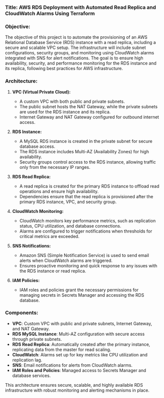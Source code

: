### Title: **AWS RDS Deployment with Automated Read Replica and CloudWatch Alarms Using Terraform**

### Objective:
The objective of this project is to automate the provisioning of an AWS Relational Database Service (RDS) instance with a read replica, including a secure and scalable VPC setup. The infrastructure will include subnet configurations, security groups, and monitoring using CloudWatch alarms integrated with SNS for alert notifications. The goal is to ensure high availability, security, and performance monitoring for the RDS instance and its replica, following best practices for AWS infrastructure.

### Architecture:
1. **VPC (Virtual Private Cloud):**
   - A custom VPC with both public and private subnets.
   - The public subnet hosts the NAT Gateway, while the private subnets are used for the RDS instance and its replica.
   - Internet Gateway and NAT Gateway configured for outbound internet access.

2. **RDS Instance:**
   - A MySQL RDS instance is created in the private subnet for secure database access.
   - The RDS instance includes Multi-AZ (Availability Zones) for high availability.
   - Security groups control access to the RDS instance, allowing traffic only from the necessary IP ranges.

3. **RDS Read Replica:**
   - A read replica is created for the primary RDS instance to offload read operations and ensure high availability.
   - Dependencies ensure that the read replica is provisioned after the primary RDS instance, VPC, and security group.

4. **CloudWatch Monitoring:**
   - CloudWatch monitors key performance metrics, such as replication status, CPU utilization, and database connections.
   - Alarms are configured to trigger notifications when thresholds for critical metrics are exceeded.

5. **SNS Notifications:**
   - Amazon SNS (Simple Notification Service) is used to send email alerts when CloudWatch alarms are triggered.
   - Ensures proactive monitoring and quick response to any issues with the RDS instance or read replica.

6. **IAM Policies:**
   - IAM roles and policies grant the necessary permissions for managing secrets in Secrets Manager and accessing the RDS database.

### Components:
- **VPC**: Custom VPC with public and private subnets, Internet Gateway, and NAT Gateway.
- **RDS MySQL Instance**: Multi-AZ configuration with secure access through private subnets.
- **RDS Read Replica**: Automatically created after the primary instance, replicating data from the master for read scaling.
- **CloudWatch**: Alarms set up for key metrics like CPU utilization and replication lag.
- **SNS**: Email notifications for alerts from CloudWatch alarms.
- **IAM Roles and Policies**: Managed access to Secrets Manager and database services.
  
This architecture ensures secure, scalable, and highly available RDS infrastructure with robust monitoring and alerting mechanisms in place.